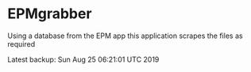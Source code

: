 # EPMgrabber
Using a database from the EPM app this application scrapes the files as required


Latest backup: Sun Aug 25 06:21:01 UTC 2019
